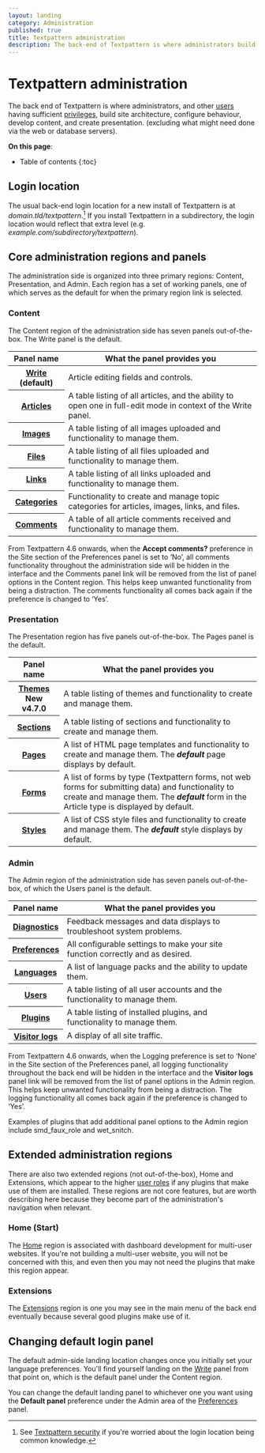 ```yaml
---
layout: landing
category: Administration
published: true
title: Textpattern administration
description: The back-end of Textpattern is where administrators build site architecture, configure behaviour, develop content, and create presentation.
---
```


# Textpattern administration

The back end of Textpattern is where administrators, and other [users](https://docs.textpattern.com/administration/users-panel) having sufficient [privileges](https://docs.textpattern.com/administration/user-roles-and-privileges), build site architecture, configure behaviour, develop content, and create presentation. (excluding what might need done via the web or database servers).

**On this page**:

* Table of contents
{:toc}

## Login location

The usual back-end login location for a new install of Textpattern is at <i>domain.tld/textpattern</i>.[^login] If you install Textpattern in a subdirectory, the login location would reflect that extra level (e.g. <i>example.com/subdirectory/textpattern</i>).

[^login]: See [Textpattern security](https://docs.textpattern.com/administration/security) if you're worried about the login location being common knowledge.

## Core administration regions and panels

The administration side is organized into three primary regions: Content, Presentation, and Admin. Each region has a set of working panels, one of which serves as the default for when the primary region link is selected.

### Content

The Content region of the administration side has seven panels out-of-the-box. The Write panel is the default.

<div class="tabular-data" itemscope itemtype="https://schema.org/Table">
    <table>
        <thead>
            <tr>
                <th class="t25" scope="col">Panel name</th>
                <th scope="col">What the panel provides you</th>
            </tr>
        </thead>
        <tbody>
            <tr>
                <th scope="row"><a href="https://docs.textpattern.com/administration/write-panel">Write</a> (default)</th>
                <td>Article editing fields and controls.</td>
            </tr>
            <tr>
                <th scope="row"><a href="https://docs.textpattern.com/administration/articles-panel">Articles</a></th>
                <td>A table listing of all articles, and the ability to open one in full-edit mode in context of the Write panel.</td>
            </tr>
            <tr>
                <th scope="row"><a href="https://docs.textpattern.com/administration/images-panel">Images</a></th>
                <td>A table listing of all images uploaded and functionality to manage them.</td>
            </tr>
            <tr>
                <th scope="row"><a href="https://docs.textpattern.com/administration/files-panel">Files</a></th>
                <td>A table listing of all files uploaded and functionality to manage them.</td>
            </tr>
            <tr>
                <th scope="row"><a href="https://docs.textpattern.com/administration/links-panel">Links</a></th>
                <td>A table listing of all links uploaded and functionality to manage them.</td>
            </tr>
            <tr>
                <th scope="row"><a href="https://docs.textpattern.com/administration/categories-panel">Categories</a></th>
                <td>Functionality to create and manage topic categories for articles, images, links, and files.</td>
            </tr>
            <tr>
                <th scope="row"><a href="https://docs.textpattern.com/administration/comments-panel">Comments</a></th>
                <td>A table of all article comments received and functionality to manage them.</td>
            </tr>
        </tbody>
    </table>
</div>

From Textpattern 4.6 onwards, when the **Accept comments?** preference in the Site section of the Preferences panel is set to ‘No’, all comments functionality throughout the administration side will be hidden in the interface and the Comments panel link will be removed from the list of panel options in the Content region. This helps keep unwanted functionality from being a distraction. The comments functionality all comes back again if the preference is changed to ‘Yes’.

### Presentation

The Presentation region has five panels out-of-the-box. The Pages panel is the default.

<div class="tabular-data" itemscope itemtype="https://schema.org/Table">
    <table>
        <thead>
            <tr>
                <th class="t25" scope="col">Panel name</th>
                <th scope="col">What the panel provides you</th>
            </tr>
        </thead>
        <tbody>
            <tr>
                <th scope="row"><a href="https://docs.textpattern.com/administration/themes-panel">Themes</a> <span class="footnote success"><strong>New v4.7.0</strong></span></th>
                <td>A table listing of themes and functionality to create and manage them.</td>
            </tr>
            <tr>
                <th scope="row"><a href="https://docs.textpattern.com/administration/sections-panel">Sections</a></th>
                <td>A table listing of sections and functionality to create and manage them.</td>
            </tr>
            <tr>
                <th scope="row"><a href="https://docs.textpattern.com/administration/pages-panel">Pages</a></th>
                <td>A list of HTML page templates and functionality to create and manage them. The <i><strong>default</strong></i> page displays by default.</td>
            </tr>
            <tr>
                <th scope="row"><a href="https://docs.textpattern.com/administration/forms-panel">Forms</a></th>
                <td>A list of forms by type (Textpattern forms, not web forms for submitting data) and functionality to create and manage them. The <i><strong>default</strong></i> form in the  Article type is displayed by default.</td>
            </tr>
            <tr>
                <th scope="row"><a href="https://docs.textpattern.com/administration/styles-panel">Styles</a></th>
                <td>A list of CSS style files and functionality to create and manage them. The <i><strong>default</strong></i> style displays by default.</td>
            </tr>
        </tbody>
    </table>
</div>

### Admin

The Admin region of the administration side has seven panels out-of-the-box, of which the Users panel is the default.

<div class="tabular-data" itemscope itemtype="https://schema.org/Table">
    <table>
        <thead>
            <tr>
                <th class="t25" scope="col">Panel name</th>
                <th scope="col">What the panel provides you</th>
            </tr>
        </thead>
        <tbody>
            <tr>
                <th scope="row"><a href="https://docs.textpattern.com/administration/diagnostics-panel">Diagnostics</a></th>
                <td>Feedback messages and data displays to troubleshoot system problems.</td>
            </tr>
            <tr>
                <th scope="row"><a href="https://docs.textpattern.com/administration/preferences-panel">Preferences</a></th>
                <td>All configurable settings to make your site function correctly and as desired.</td>
            </tr>
            <tr>
                <th scope="row"><a href="https://docs.textpattern.com/administration/languages-panel">Languages</a></th>
                <td>A list of language packs and the ability to update them.</td>
            </tr>
            <tr>
                <th scope="row"><a href="https://docs.textpattern.com/administration/users-panel">Users</a></th>
                <td>A table listing of all user accounts and the functionality to manage them.</td>
            </tr>
            <tr>
                <th scope="row"><a href="https://docs.textpattern.com/administration/plugins-panel">Plugins</a></th>
                <td>A table listing of installed plugins, and functionality to manage them.</td>
            </tr>
            <tr>
                <th scope="row"><a href="https://docs.textpattern.com/administration/visitor-logs-panel">Visitor logs</a></th>
                <td>A display of all site traffic.</td>
            </tr>
        </tbody>
    </table>
</div>

From Textpattern 4.6 onwards, when the Logging preference is set to ‘None’ in the Site section of the Preferences panel, all logging functionality throughout the back end will be hidden in the interface and the **Visitor logs** panel link will be removed from the list of panel options in the Admin region. This helps keep unwanted functionality from being a distraction. The logging functionality all comes back again if the preference is changed to ‘Yes’.

Examples of plugins that add additional panel options to the Admin region include smd_faux_role and wet_snitch.

## Extended administration regions

There are also two extended regions (not out-of-the-box), Home and Extensions, which appear to the higher [user roles](https://docs.textpattern.com/administration/user-roles-and-privileges) if any plugins that make use of them are installed. These regions are not core features, but are worth describing here because they become part of the administration's navigation when relevant.

### Home (Start)

The [Home](https://docs.textpattern.com/administration/home-region) region is associated with dashboard development for multi-user websites. If you're not building a multi-user website, you will not be concerned with this, and even then you may not need the plugins that make this region appear.   

### Extensions

The [Extensions](https://docs.textpattern.com/administration/extensions-region) region is one you may see in the main menu of the back end eventually because several good plugins make use of it.

## Changing default login panel

The default admin-side landing location changes once you initially set your language preferences. You'll find yourself landing on the [Write](https://docs.textpattern.com/administration/write-panel) panel from that point on, which is the default panel under the Content region.

You can change the default landing panel to whichever one you want using the **Default panel** preference under the Admin area of the [Preferences](https://docs.textpattern.com/administration/preferences-panel) panel.
